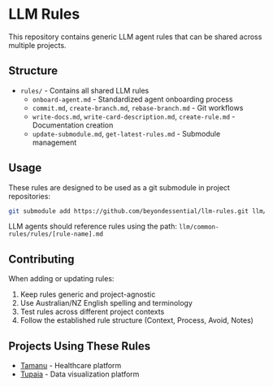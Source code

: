 # LLM Rules

This repository contains generic LLM agent rules that can be shared across multiple projects.

## Structure

- `rules/` - Contains all shared LLM rules
  - `onboard-agent.md` - Standardized agent onboarding process
  - `commit.md`, `create-branch.md`, `rebase-branch.md` - Git workflows
  - `write-docs.md`, `write-card-description.md`, `create-rule.md` - Documentation creation
  - `update-submodule.md`, `get-latest-rules.md` - Submodule management

## Usage

These rules are designed to be used as a git submodule in project repositories:

```bash
git submodule add https://github.com/beyondessential/llm-rules.git llm/common-rules
```

LLM agents should reference rules using the path: `llm/common-rules/rules/[rule-name].md`

## Contributing

When adding or updating rules:

1. Keep rules generic and project-agnostic
2. Use Australian/NZ English spelling and terminology
3. Test rules across different project contexts
4. Follow the established rule structure (Context, Process, Avoid, Notes)

## Projects Using These Rules

- [Tamanu](https://github.com/beyondessential/tamanu) - Healthcare platform
- [Tupaia](https://github.com/beyondessential/tupaia) - Data visualization platform
